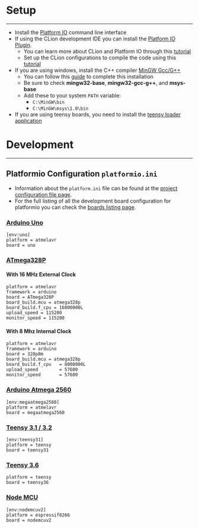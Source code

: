# Setup

----

* Install the [Platform IO](https://platformio.org/install/cli) command line interface
* If using the CLion development IDE you can install
  the [Platform IO Plugin](https://plugins.jetbrains.com/plugin/13922-platformio-for-clion).
    * You can learn more about CLion and Platform IO through
      this [tutorial](https://blog.jetbrains.com/clion/2020/08/arduino-from-hobby-to-prof-p1/)
    * Set up the CLion configurations to compile the code using this [tutorial](https://docs.platformio.org/enable/latest/integration/ide/clion.html)
* If you are using windows, install the C++ compiler [MinGW Gcc/G++](https://sourceforge.net/projects/mingw/files/latest/download)
    * You can follow this [guide](https://www.ics.uci.edu/~pattis/common/handouts/mingweclipse/mingw.html) to complete
      this installation
    * Be sure to check __mingw32-base__, __mingw32-gcc-g++__, and __msys-base__
    * Add these to your system `PATH` variable:
        * `C:\MinGW\bin`
        * `C:\MinGW\msys\1.0\bin`
* If you are using teensy boards, you need to install the [teensy loader application](https://www.pjrc.com/teensy/loader.html)

# Development

----

## Platformio Configuration `platformio.ini`

* Information about the `platform.ini` file can be found at the [project configuration file page](https://docs.platformio.org/en/latest/projectconf/index.html).
* For the full listing of all the development board configuration for platformio you can check the [boards listing page](https://docs.platformio.org/en/latest/boards/).

### [Arduino Uno](https://docs.platformio.org/en/latest/boards/atmelavr/uno.html)

```pio
[env:uno]
platform = atmelavr
board = uno
```

### [ATmega328P](https://docs.platformio.org/en/latest/boards/atmelavr/ATmega328P.html)

#### With 16 MHz External Clock

```pio
platform = atmelavr
framework = arduino
board = ATmega328P
board_build.mcu = atmega328p
board_build.f_cpu = 16000000L
upload_speed = 115200
monitor_speed = 115200
```

#### With 8 Mhz Internal Clock

```pio
platform = atmelavr
framework = arduino
board = 328p8m
board_build.mcu = atmega328p
board_build.f_cpu 	= 8000000L
upload_speed 		= 57600
monitor_speed 		= 57600
```


### [Arduino Atmega 2560](https://docs.platformio.org/en/latest/boards/atmelavr/megaatmega2560.html)

```pio
[env:megaatmega2560]
platform = atmelavr
board = megaatmega2560
```

### [Teensy 3.1 / 3.2](https://docs.platformio.org/en/latest/boards/teensy/teensy31.html)

```pio
[env:teensy31]
platform = teensy
board = teensy31
```

### [Teensy 3.6](https://docs.platformio.org/en/latest/boards/teensy/teensy36.html)

```pio
platform = teensy
board = teensy36
```

### [Node MCU](https://docs.platformio.org/en/latest/boards/espressif8266/nodemcuv2.html)

```pio
[env:nodemcuv2]
platform = espressif8266
board = nodemcuv2
```